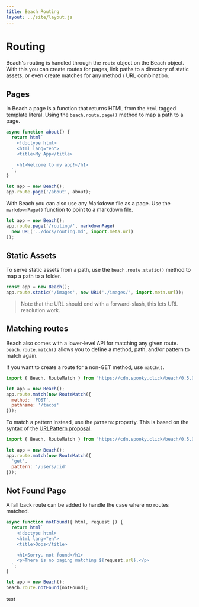 ```yaml
---
title: Beach Routing
layout: ../site/layout.js
---
```


# Routing

Beach's routing is handled through the `route` object on the Beach object. With this you can create routes for pages, link paths to a directory of static assets, or even create matches for any method / URL combination.

## Pages

In Beach a page is a function that returns HTML from the `html` tagged template literal. Using the `beach.route.page()` method to map a path to a page.

```js
async function about() {
  return html`
    <!doctype html>
    <html lang="en">
    <title>My App</title>

    <h1>Welcome to my app!</h1>
  `;
}

let app = new Beach();
app.route.page('/about', about);
```

With Beach you can also use any Markdown file as a page. Use the `markdownPage()` function to point to a markdown file.

```js
let app = new Beach();
app.route.page('/routing/', markdownPage(
  new URL('../docs/routing.md', import.meta.url)
));
```

## Static Assets

To serve static assets from a path, use the `beach.route.static()` method to map a path to a folder.

```js
const app = new Beach();
app.route.static('/images', new URL('./images/', import.meta.url));
```

> Note that the URL should end with a forward-slash, this lets URL resolution work.

## Matching routes

Beach also comes with a lower-level API for matching any given route. `beach.route.match()` allows you to define a method, path, and/or pattern to match again.

If you want to create a route for a non-GET method, use `match()`.

```js
import { Beach, RouteMatch } from 'https://cdn.spooky.click/beach/0.5.0/mod.js';

let app = new Beach();
app.route.match(new RouteMatch({
  method: 'POST',
  pathname: '/tacos'
}));
```

To match a pattern instead, use the `pattern`: property. This is based on the syntax of the [URLPattern proposal](https://web.dev/urlpattern/).

```js
import { Beach, RouteMatch } from 'https://cdn.spooky.click/beach/0.5.0/mod.js';

let app = new Beach();
app.route.match(new RouteMatch({
  'get',
  pattern: '/users/:id'
}));
```

## Not Found Page

A fall back route can be added to handle the case where no routes matched.

```js
async function notFound({ html, request }) {
  return html`
    <!doctype html>
    <html lang="en">
    <title>Oops</title>

    <h1>Sorry, not found</h1>
    <p>There is no paging matching ${request.url}.</p>
  `;
}

let app = new Beach();
beach.route.notFound(notFound);
```

test